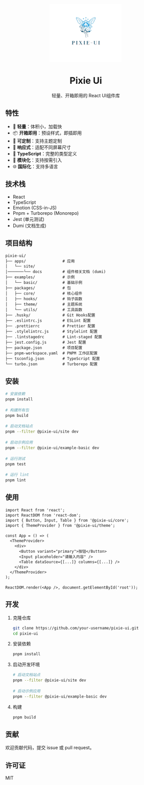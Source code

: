 <div align="center">
  <a name="readme-top"></a>
  <img height="180" src="./apps/site/public/logo.png">
  <h1>Pixie Ui</h1>
  轻量、开箱即用的 React UI组件库
</div>

## 特性

- 🚀 **轻量**：体积小，加载快
- 📦 **开箱即用**：预设样式，即插即用
- 🎨 **可定制**：支持主题定制
- 📱 **响应式**：适配不同屏幕尺寸
- 🔧 **TypeScript**：完整的类型定义
- 🧩 **模块化**：支持按需引入
- 🌐 **国际化**：支持多语言

## 技术栈

- React
- TypeScript
- Emotion (CSS-in-JS)
- Pnpm + Turborepo (Monorepo)
- Jest (单元测试)
- Dumi (文档生成)

## 项目结构

```
pixie-ui/
├── apps/                # 应用
│   └── site/ 
│───────└── docs         # 组件相关文档 (dumi)
├── examples/            # 示例
│   └── basic/           # 基础示例
├── packages/            # 包
│   ├── core/            # 核心组件
│   ├── hooks/           # 钩子函数
│   ├── theme/           # 主题系统
│   └── utils/           # 工具函数
├── .husky/              # Git Hooks配置
├── .eslintrc.js         # ESLint 配置
├── .prettierrc          # Prettier 配置
├── .stylelintrc.js      # Stylelint 配置
├── .lintstagedrc        # Lint-staged 配置
├── jest.config.js       # Jest 配置
├── package.json         # 项目配置
├── pnpm-workspace.yaml  # PNPM 工作区配置
├── tsconfig.json        # TypeScript 配置
└── turbo.json           # Turborepo 配置
```

## 安装

```bash
# 安装依赖
pnpm install

# 构建所有包
pnpm build

# 启动文档站点
pnpm --filter @pixie-ui/site dev

# 启动示例应用
pnpm --filter @pixie-ui/example-basic dev

# 运行测试
pnpm test

# 运行 lint
pnpm lint
```

## 使用

```tsx
import React from 'react';
import ReactDOM from 'react-dom';
import { Button, Input, Table } from '@pixie-ui/core';
import { ThemeProvider } from '@pixie-ui/theme';

const App = () => (
  <ThemeProvider>
    <div>
      <Button variant="primary">按钮</Button>
      <Input placeholder="请输入内容" />
      <Table dataSource={[...]} columns={[...]} />
    </div>
  </ThemeProvider>
);

ReactDOM.render(<App />, document.getElementById('root'));
```

## 开发

1. 克隆仓库
   ```bash
   git clone https://github.com/your-username/pixie-ui.git
   cd pixie-ui
   ```

2. 安装依赖
   ```bash
   pnpm install
   ```

3. 启动开发环境
   ```bash
   # 启动文档站点
   pnpm --filter @pixie-ui/site dev
   
   # 启动示例应用
   pnpm --filter @pixie-ui/example-basic dev
   ```

4. 构建
   ```bash
   pnpm build
   ```

## 贡献

欢迎贡献代码，提交 issue 或 pull request。

## 许可证

MIT
